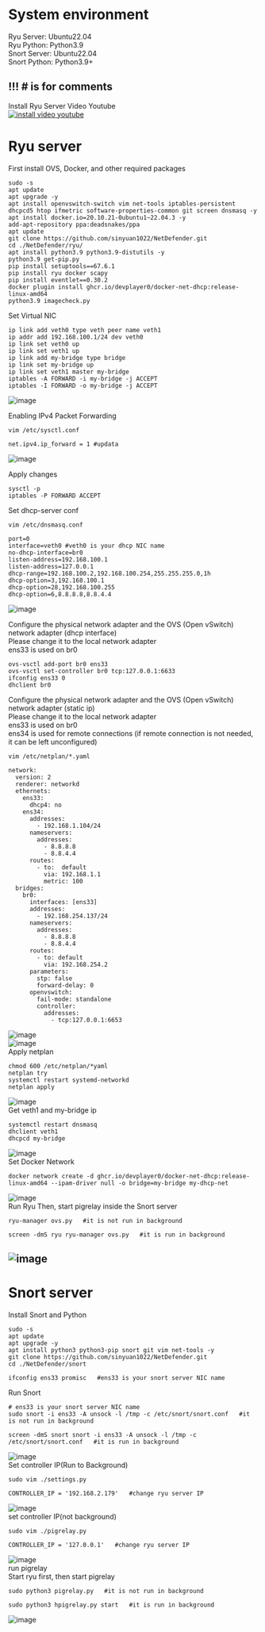 # System environment
Ryu Server: Ubuntu22.04<br>
Ryu Python: Python3.9<br>
Snort Server: Ubuntu22.04<br>
Snort Python: Python3.9+

## !!! # is for comments


Install Ryu Server Video Youtube<br>
[![install video youtube](https://img.youtube.com/vi/R2EYKQS-EGc/0.jpg)](https://www.youtube.com/watch?v=R2EYKQS-EGc)<br>


# Ryu server
First install OVS, Docker, and other required packages
```
sudo -s
apt update
apt upgrade -y
apt install openvswitch-switch vim net-tools iptables-persistent dhcpcd5 htop ifmetric software-properties-common git screen dnsmasq -y
apt install docker.io=20.10.21-0ubuntu1~22.04.3 -y
add-apt-repository ppa:deadsnakes/ppa
apt update
git clone https://github.com/sinyuan1022/NetDefender.git
cd ./NetDefender/ryu/
apt install python3.9 python3.9-distutils -y
python3.9 get-pip.py
pip install setuptools==67.6.1 
pip install ryu docker scapy
pip install eventlet==0.30.2
docker plugin install ghcr.io/devplayer0/docker-net-dhcp:release-linux-amd64
python3.9 imagecheck.py
```
Set Virtual NIC
```
ip link add veth0 type veth peer name veth1
ip addr add 192.168.100.1/24 dev veth0
ip link set veth0 up
ip link set veth1 up
ip link add my-bridge type bridge
ip link set my-bridge up
ip link set veth1 master my-bridge
iptables -A FORWARD -i my-bridge -j ACCEPT
iptables -I FORWARD -o my-bridge -j ACCEPT
```
![image](https://github.com/user-attachments/assets/d1e1fc1f-f132-4634-a8de-80ba7a50c77d)

Enabling IPv4 Packet Forwarding
```
vim /etc/sysctl.conf

net.ipv4.ip_forward = 1 #updata
```
![image](https://github.com/user-attachments/assets/1bef166b-2144-455b-9dbe-1c02ca343fe1)

Apply changes
```
sysctl -p
iptables -P FORWARD ACCEPT
```
Set dhcp-server conf
```
vim /etc/dnsmasq.conf
```
```
port=0
interface=veth0 #veth0 is your dhcp NIC name
no-dhcp-interface=br0
listen-address=192.168.100.1 
listen-address=127.0.0.1
dhcp-range=192.168.100.2,192.168.100.254,255.255.255.0,1h
dhcp-option=3,192.168.100.1
dhcp-option=28,192.168.100.255
dhcp-option=6,8.8.8.8,8.8.4.4
```
![image](https://github.com/user-attachments/assets/e7567b8d-26da-4dfe-80b6-f2b73de6cbf6)

Configure the physical network adapter and the OVS (Open vSwitch) network adapter (dhcp interface)<br>
Please change it to the local network adapter<br>
ens33 is used on br0
```
ovs-vsctl add-port br0 ens33
ovs-vsctl set-controller br0 tcp:127.0.0.1:6633
ifconfig ens33 0
dhclient br0
```
Configure the physical network adapter and the OVS (Open vSwitch) network adapter (static ip)<br>
Please change it to the local network adapter<br>
ens33 is used on br0<br>
ens34 is used for remote connections (if remote connection is not needed, it can be left unconfigured)
```
vim /etc/netplan/*.yaml
```
```
network:
  version: 2
  renderer: networkd
  ethernets:
    ens33: 
      dhcp4: no
    ens34:
      addresses:
        - 192.168.1.104/24
      nameservers:
        addresses:
          - 8.8.8.8
          - 8.8.4.4
      routes:
        - to:  default
          via: 192.168.1.1
          metric: 100
  bridges:
    br0:
      interfaces: [ens33]
      addresses:
        - 192.168.254.137/24
      nameservers:
        addresses:
          - 8.8.8.8
          - 8.8.4.4
      routes:
        - to: default
          via: 192.168.254.2
      parameters:
        stp: false
        forward-delay: 0
      openvswitch:
        fail-mode: standalone
        controller:  
          addresses:
            - tcp:127.0.0.1:6653
```
![image](https://github.com/user-attachments/assets/89a2e888-3e52-4c3d-8856-e96c3fb7f9fc)<br>
![image](https://github.com/user-attachments/assets/27c52736-fb59-4a13-9d28-5e1c6ed15f26)<br>
Apply netplan
```
chmod 600 /etc/netplan/*yaml
netplan try
systemctl restart systemd-networkd
netplan apply
```
![image](https://github.com/user-attachments/assets/8e9c1196-40c8-4270-8c4d-c05b79795133)<br>
Get veth1 and my-bridge ip
```
systemctl restart dnsmasq
dhclient veth1
dhcpcd my-bridge
```
![image](https://github.com/user-attachments/assets/d819c9e5-18aa-4682-907d-b07e71399d83)<br>
Set Docker Network
```
docker network create -d ghcr.io/devplayer0/docker-net-dhcp:release-linux-amd64 --ipam-driver null -o bridge=my-bridge my-dhcp-net
```
![image](https://github.com/user-attachments/assets/6f8219ce-0ae2-49d9-8215-45d0c5bbfa32)<br>
Run Ryu
Then, start pigrelay inside the Snort server
```
ryu-manager ovs.py   #it is not run in background

screen -dmS ryu ryu-manager ovs.py   #it is run in background
```
![image](https://github.com/user-attachments/assets/5bad9195-2fa1-4b6f-bf22-71f6d2493ac5)<br>
---
# Snort server
Install Snort and Python
```
sudo -s
apt update
apt upgrade -y
apt install python3 python3-pip snort git vim net-tools -y
git clone https://github.com/sinyuan1022/NetDefender.git
cd ./NetDefender/snort

ifconfig ens33 promisc   #ens33 is your snort server NIC name
```
Run Snort 
```
# ens33 is your snort server NIC name
sudo snort -i ens33 -A unsock -l /tmp -c /etc/snort/snort.conf   #it is not run in background

screen -dmS snort snort -i ens33 -A unsock -l /tmp -c /etc/snort/snort.conf   #it is run in background
```
![image](https://github.com/user-attachments/assets/d66c5c91-3d5f-451b-8e20-b5001f07afa0)<br>
Set controller IP(Run to Background)
```
sudo vim ./settings.py

CONTROLLER_IP = '192.168.2.179'   #change ryu server IP
```
![image](https://github.com/user-attachments/assets/ffab87d9-36d9-4c8e-b589-58f80d045731)<br>
set controller IP(not background)
```
sudo vim ./pigrelay.py

CONTROLLER_IP = '127.0.0.1'   #change ryu server IP
```
![image](https://github.com/user-attachments/assets/3ce5243b-ca75-40a7-aeb9-2d1aa68cf4ee)<br>
run pigrelay<br>
Start ryu first, then start pigrelay
```
sudo python3 pigrelay.py   #it is not run in background

sudo python3 hpigrelay.py start   #it is run in background
```
![image](https://github.com/user-attachments/assets/5c1b3cd2-3a0e-40ed-a944-7626fb6b2dad)

